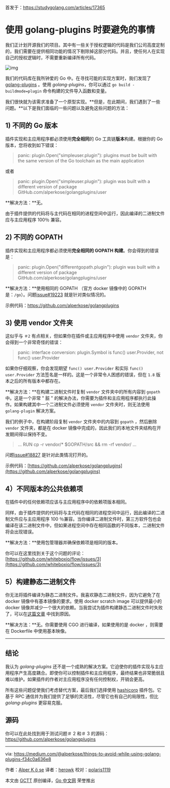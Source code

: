 首发于：https://studygolang.com/articles/17365

# 使用 golang-plugins 时要避免的事情

我们正计划开源我们的项目。其中有一些关于授权逻辑的代码是我们公司高度定制的，我们需要在提供相同功能的情况下剔除掉这部分代码。并且，使任何人在实现自己的授权逻辑时，不需要重新编译所有代码。

![img](https://raw.githubusercontent.com/studygolang/gctt-images/master/things_to_avoid_while_using_golang_plugins/1_X2zMAhjAP445suAyfvPUOw.png)

我们的代码库在我所钟爱的 Go 中。在寻找可能的实现方案时，我们发现了 [golang-plugins](https://golang.org/pkg/plugin/) 。使用 *golang-plugins*，你可以通过 `go build -buildmode=plugin` 命令构建的文件导入函数和变量。

我们很快就为该需求准备了一个原型实现。**但是，在此期间，我们遇到了一些问题。**以下是我们面临的一些问题以及避免这些问题的方法：

## 1) 不同的 Go 版本

插件实现和主应用程序都必须使用**完全相同**的 Go 工具链**版本**构建。根据你的 Go 版本，您将收到如下错误：

> panic: plugin.Open("simpleuser.plugin"): plugins must be built with the same version of the Go toolchain as the main application

或者

> panic: plugin.Open("simpleuser.plugin"): plugin was built with a different version of package GitHub.com/alperkose/golangplugins/user

**解决方法：**无。

由于插件提供的代码将与主代码在相同的进程空间中运行，因此编译的二进制文件应与主应用程序 100％ 兼容。

## 2) 不同的 GOPATH

插件实现和主应用程序都必须使用**完全相同的 GOPATH 构建**。你会得到的错误是：

> panic: plugin.Open("differentgopath.plugin"): plugin was built with a different version of package GitHub.com/alperkose/golangplugins/user

**解决方法：**使用相同的 GOPATH （官方 docker 镜像中的 GOPATH 是：`/go`）。问题[issue#19223](https://github.com/golang/go/issues/19233) 就是针对类似情况的。

示例代码：https://github.com/alperkose/golangplugins

## 3) 使用 vendor 文件夹

这似乎与 `＃2` 有点相关，但如果你在插件或主应用程序中使用 `vendor` 文件夹，你会得到一个非常奇怪的错误：

> panic: interface conversion: plugin.Symbol is func() user.Provider, not func() user.Provider

如果你仔细观察，你会发现期望 `func() user.Provider` 和实际 `func() user.Provider` 方法签名是一样的。这是一个非常令人困惑的错误，但在 `1.8` 版本之后的所有版本中都存在。

**解决方法：**在构建二进制文件时复制 `vendor` 文件夹中的所有内容到 `gopath` 中。这是一个非常 " 脏 " 的解决办法，你需要为插件和主应用程序都执行此操作。如果构建其中一个二进制文件必须使用 `vendor` 文件夹时，则无法使用 `golang-plugin` 解决方案。

我们的例子中，在构建阶段复制 `vendor` 文件夹中的内容到 `gopath` ，然后删除 `vendor` 文件夹，都是在 docker 镜像中完成的，因此我们的本地文件夹结构在开发期间得以保持不变。

> ...
> RUN cp -r vendor/* $GOPATH/src && rm -rf vendor/
> ...

问题[issue#18827](https://github.com/golang/go/issues/18827) 是针对此类情况打开的。

示例代码：[https://github.com/alperkose/golangplugins](https://github.com/alperkose/golangplugins)

## 4）不同版本的公共依赖项

在插件中的任何依赖项应该与主应用程序中的依赖项版本相同。

同样，由于插件提供的代码将与主代码在相同的进程空间中运行，因此编译的二进制文件应与主应用程序 100 ％兼容。当你编译二进制文件时，第三方软件包也会编译在该二进制文件中，但如果进程空间中存在相同函数的不同版本，二进制文件将会出现错误。

**解决方法：**使用包管理器并确保依赖项是相同的版本。

你可以在这里找到关于这个问题的评论：[https://github.com/whiteboxio/flow/issues/3](https://github.com/whiteboxio/flow/issues/3)

## 5）构建静态二进制文件

你无法将插件编译为静态二进制文件。我喜欢静态二进制文件，因为它避免了在 docker 镜像中有基本镜像的要求。使用 docker scratch image 可以提供最小的 docker 镜像并减少一个很大的依赖。当我尝试为插件构建静态二进制文件时失败了，可以在[这篇文章](https://medium.com/@diogok/on-golang-static-binaries-cross-compiling-and-plugins-1aed33499671) 中找到原因。

**解决方法：**无。你需要使用 CGO 进行编译，如果使用的是 docker ，则需要在 Dockerfile 中使用基本映像。

---

## 结论

我认为 *golang-plugins* 还不是一个成熟的解决方案。它迫使你的插件实现与主应用程序产生高度耦合。即使你可以控制插件和主应用程序，最终结果也非常脆弱且难以维护。如果插件的作者对主应用程序没有任何控制权，开销会更高。

所有这些问题促使我们考虑替代方案，最后我们选择使用 [hashicorp](https://github.com/hashicorp/go-plugin) 插件包。它基于 RPC 通信并为我们提供了足够的灵活性，尽管它也有自己的局限性，但比 *golang-plugins* 更容易克服。

## 源码

你可以在此处找到用于测试问题＃ 2 和＃ 3 的源码：[https//github.com/alperkose/golangplugins](https://github.com/alperkose/golangplugins)

---

via: https://medium.com/@alperkose/things-to-avoid-while-using-golang-plugins-f34c0a636e8

作者：[Alper K ö se](https://medium.com/@alperkose)
译者：[herowk](https://github.com/herowk)
校对：[polaris1119](https://github.com/polaris1119)

本文由 [GCTT](https://github.com/studygolang/GCTT) 原创编译，[Go 中文网](https://studygolang.com/) 荣誉推出
